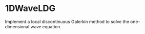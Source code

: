 # 1DWaveLDG
Implement a local discontinuous Galerkin method to solve the one-dimensional wave equation.
